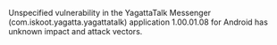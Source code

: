 Unspecified vulnerability in the YagattaTalk Messenger (com.iskoot.yagatta.yagattatalk) application 1.00.01.08 for Android has unknown impact and attack vectors.